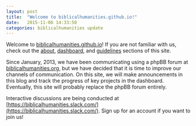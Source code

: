 ```yaml
---
layout: post
title:  "Welcome to biblicalhumanities.github.io!"
date:   2015-11-06 14:33:50
categories: biblicalhumanities update
---
```


Welcome to [biblicalhumanities.github.io](biblicalhumanities.github.io)!  If you are not familiar with us, check out the [about](/about/), [dashboard](/dashboard/), and [guidelines](/guidelines/) sections of this site.

Since January, 2013, we have been communicating using a phpBB forum at [biblicalhumanities.org](http://biblicalhumanities.org), but we have decided that it is time to improve our channels of communication. On this site, we will make announcements in this blog and track the progress of key projects in the dashboard. Eventually, this site will probably replace the phpBB forum entirely.

Interactive discussions are being conducted at [https://biblicalhumanities.slack.com/](https://biblicalhumanities.slack.com/).  Sign up for an account if you want to join us!